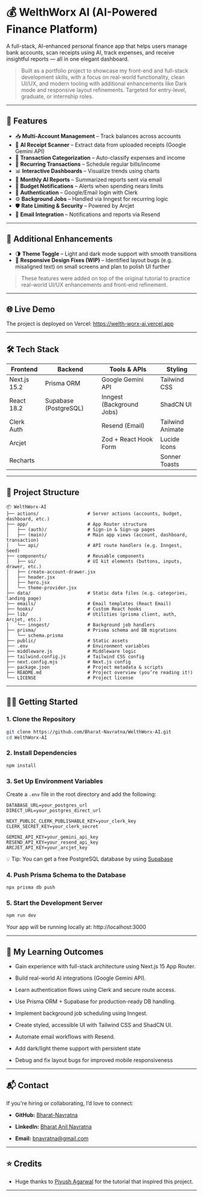 # 💰 WelthWorx AI (AI-Powered Finance Platform)

A full-stack, AI-enhanced personal finance app that helps users manage bank accounts, scan receipts using AI, track expenses, and receive insightful reports — all in one elegant dashboard.

> Built as a portfolio project to showcase my front-end and full-stack development skills, with a focus on real-world functionality, clean UI/UX, and modern tooling with additional enhancements like Dark mode and responsive layout refinements. Targeted for entry-level, graduate, or internship roles.

---

## 🚀 Features

- 📥 **Multi-Account Management** – Track balances across accounts
- 🧠 **AI Receipt Scanner** – Extract data from uploaded receipts (Google Gemini API)
- 💸 **Transaction Categorization** – Auto-classify expenses and income
- 🔁 **Recurring Transactions** – Schedule regular bills/income
- 📊 **Interactive Dashboards** – Visualize trends using charts
- 🧾 **Monthly AI Reports** – Summarized reports sent via email
- 🔔 **Budget Notifications** – Alerts when spending nears limits
- 🔐 **Authentication** – Google/Email login with Clerk
- ⚙️ **Background Jobs** – Handled via Inngest for recurring logic
- 🛡️ **Rate Limiting & Security** – Powered by Arcjet
- 📧 **Email Integration** – Notifications and reports via Resend

---

## 🧩 Additional Enhancements

- 🌗 **Theme Toggle** – Light and dark mode support with smooth transitions  
- 📱 **Responsive Design Fixes (WIP)** – Identified layout bugs (e.g. misaligned text) on small screens and plan to polish UI further  

> These features were added on top of the original tutorial to practice real-world UI/UX enhancements and front-end refinement.

---

## 🌐 Live Demo

The project is deployed on Vercel:
 https://welth-worx-ai.vercel.app

---

## 🛠️ Tech Stack

| Frontend      | Backend               | Tools & APIs              | Styling          |
|---------------|-----------------------|---------------------------|------------------|
| Next.js 15.2  | Prisma ORM            | Google Gemini API         | Tailwind CSS     |
| React 18.2    | Supabase (PostgreSQL) | Inngest (Background Jobs) | ShadCN UI        |
| Clerk Auth    |                       | Resend (Email)            | Tailwind Animate |
| Arcjet        |                       | Zod + React Hook Form     | Lucide Icons     |
| Recharts      |                       |                           | Sonner Toasts    |

---

## 📂 Project Structure

```text
📦 WelthWorx-AI
├── actions/                  # Server actions (accounts, budget, dashboard, etc.)
├── app/                      # App Router structure
│   ├── (auth)/               # Sign-in & Sign-up pages
│   ├── (main)/               # Main app views (account, dashboard, transaction)
│   └── api/                  # API route handlers (e.g. Inngest, Seed)
├── components/               # Reusable components
│   ├── ui/                   # UI kit elements (buttons, inputs, drawer, etc.)
│   ├── create-account-drawer.jsx
│   ├── header.jsx
│   ├── hero.jsx
│   └── theme-provider.jsx
├── data/                     # Static data files (e.g. categories, landing page)
├── emails/                   # Email templates (React Email)
├── hooks/                    # Custom React hooks
├── lib/                      # Utilities (prisma client, auth, Arcjet, etc.)
│   └── inngest/              # Background job handlers
├── prisma/                   # Prisma schema and DB migrations
│   └── schema.prisma
├── public/                   # Static assets
├── .env                      # Environment variables
├── middleware.js             # Middleware logic
├── tailwind.config.js        # Tailwind CSS config
├── next.config.mjs           # Next.js config
├── package.json              # Project metadata & scripts
├── README.md                 # Project overview (you’re reading it!)
└── LICENSE                   # Project license
```

---

## 🧑‍💻 Getting Started

### 1. Clone the Repository

```bash
git clone https://github.com/Bharat-Navratna/WelthWorx-AI.git
cd WelthWorx-AI
```

### 2. Install Dependencies

```bash
npm install
```
### 3. Set Up Environment Variables

Create a `.env` file in the root directory and add the following:
```
DATABASE_URL=your_postgres_url
DIRECT_URL=your_postgres_direct_url

NEXT_PUBLIC_CLERK_PUBLISHABLE_KEY=your_clerk_key
CLERK_SECRET_KEY=your_clerk_secret

GEMINI_API_KEY=your_gemini_api_key
RESEND_API_KEY=your_resend_api_key
ARCJET_API_KEY=your_arcjet_key
```
💡 Tip: You can get a free PostgreSQL database by using [Supabase](https://supabase.com/)

### 4. Push Prisma Schema to the Database

```bash
npx prisma db push
```

### 5. Start the Development Server

```bash
npm run dev
```
Your app will be running locally at: http://localhost:3000

---

## 🎯 My Learning Outcomes

- Gain experience with full-stack architecture using Next.js 15 App Router.

- Build real-world AI integrations (Google Gemini API).

- Learn authentication flows using Clerk and secure route access.

- Use Prisma ORM + Supabase for production-ready DB handling.

- Implement background job scheduling using Inngest.

- Create styled, accessible UI with Tailwind CSS and ShadCN UI.

- Automate email workflows with Resend.

- Add dark/light theme support with persistent state

- Debug and fix layout bugs for improved mobile responsiveness

---

## 📬 Contact

If you're hiring or collaborating, I’d love to connect:

- **GitHub:** [Bharat-Navratna](https://github.com/Bharat-Navratna)

- **LinkedIn:** [Bharat Anil Navratna](https://www.linkedin.com/in/bharatanilnavratna/)

- **Email:** [bnavratna@gmail.com](mailto:bnavratna@gmail.com)

---

## ⭐ Credits

- Huge thanks to [Piyush Agarwal](https://github.com/piyush-eon/Piyush-eon) for the tutorial that inspired this project.

---